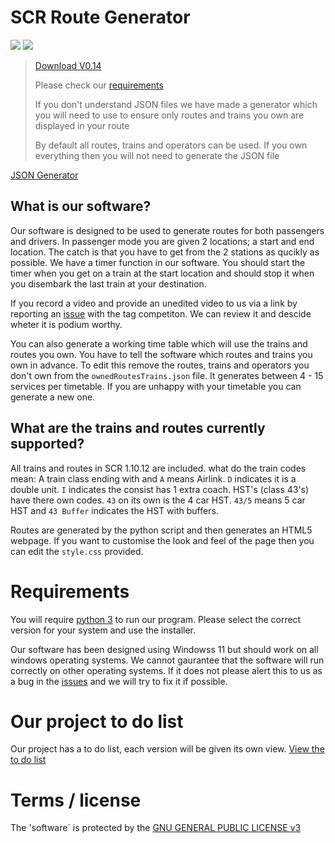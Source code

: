 # SCR Route Generator
![](https://img.shields.io/badge/SCR_Route_Generator-V0.14-green) ![](https://img.shields.io/badge/SCR_version-1.10.12-blue)

> [Download V0.14](https://github.com/captainorigami01/SCR-Route-Generator/releases/tag/v0.14)
>
> Please check our [requirements](#requirements)
> 
> If you don't understand JSON files we have made a generator which you will need to use to ensure only routes and trains you own are displayed in your route
> 
> By default all routes, trains and operators can be used. If you own everything then you will not need to generate the JSON file

[JSON Generator](/createJSON)

## What is our software?

Our software is designed to be used to generate routes for both passengers and drivers.
In passenger mode you are given 2 locations; a start and end location. The catch is that you have to get from the 2 stations as qucikly as possible. We have a timer function in our software. You should start the timer when you get on a train at the start location and should stop it when you disembark the last train at your destination.

If you record a video and provide an unedited video to us via a link by reporting an [issue](https://github.com/captainorigami01/SCR-Route-Generator/issues) with the tag competiton. We can review it and descide wheter it is podium worthy.

You can also generate a working time table which will use the trains and routes you own. You have to tell the software which routes and trains you own in advance.
To edit this remove the routes, trains and operators you don't own from the `ownedRoutesTrains.json` file. It generates between 4 - 15 services per timetable. If you are unhappy with your timetable you can generate a new one.

## What are the trains and routes currently supported?

All trains and routes in SCR 1.10.12 are included. what do the train codes mean:
A train class ending with and `A` means Airlink. `D` indicates it is a double unit. `I` indicates the consist has 1 extra coach.
HST's (class 43's) have there own codes. `43` on its own is the 4 car HST. `43/5` means 5 car HST and `43 Buffer` indicates the HST with buffers.

Routes are generated by the python script and then generates an HTML5 webpage. If you want to customise the look and feel of the page then you can edit the `style.css` provided.

# Requirements
You will require [python 3](https://www.python.org/downloads/) to run our program. Please select the correct version for your system and use the installer.

Our software has been designed using Windowss 11 but should work on all windows operating systems. We cannot gaurantee that the software will run correctly on other operating systems. If it does not please alert this to us as a bug in the [issues](https://github.com/captainorigami01/SCR-Route-Generator/issues) and we will try to fix it if possible.

# Our project to do list
Our project has a to do list, each version will be given its own view. [View the to do list](https://github.com/users/captainorigami01/projects/4/views/2)

# Terms / license
The 'software` is protected by the [GNU GENERAL PUBLIC LICENSE v3](https://github.com/captainorigami01/SCR-Route-Generator/blob/main/LICENSE)

